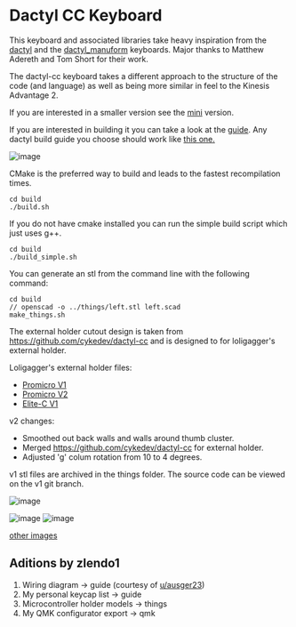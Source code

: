 # Dactyl CC Keyboard

This keyboard and associated libraries take heavy inspiration from the
 [dactyl](https://github.com/adereth/dactyl-keyboard) and
the [dactyl_manuform](https://github.com/abstracthat/dactyl-manuform) keyboards.
 Major thanks to Matthew Adereth and Tom Short for their work.

The dactyl-cc keyboard takes a different approach to the structure of the code (and language)
 as well as being more similar in feel to the Kinesis Advantage 2.

If you are interested in a smaller version see the [mini](https://github.com/mjohns/dactyl-cc-mini) version.

If you are interested in building it you can take a look at the [guide](guide/README.md). Any dactyl build guide you choose should work like [this one.](https://medium.com/swlh/complete-idiot-guide-for-building-a-dactyl-manuform-keyboard-53454845b065)

![image](https://imgur.com/CUbPLZC.jpg)

CMake is the preferred way to build and leads to the fastest recompilation times.
```
cd build
./build.sh
```

If you do not have cmake installed you can run the simple build script which just uses g++.
```
cd build
./build_simple.sh
```

You can generate an stl from the command line with the following command:
```
cd build
// openscad -o ../things/left.stl left.scad
make_things.sh
```

The external holder cutout design is taken from https://github.com/cykedev/dactyl-cc and is designed to for loligagger's external holder.

Loligagger's external holder files:

* [Promicro V1](https://web.archive.org/web/20220607031919/https://dactyl.siskam.link/loligagger-external-holder-promicro-v1.stl)
* [Promicro V2](https://web.archive.org/web/20220607031910/https://dactyl.siskam.link/loligagger-external-holder-promicro-v2.stl)
* [Elite-C V1](https://web.archive.org/web/20220607031927/https://dactyl.siskam.link/loligagger-external-holder-elite-c-v1.stl)

v2 changes:
* Smoothed out back walls and walls around thumb cluster.
* Merged https://github.com/cykedev/dactyl-cc for external holder.
* Adjusted 'g' colum rotation from 10 to 4 degrees.

v1 stl files are archived in the things folder. The source code can be viewed on the v1 git branch.

![image](https://imgur.com/IP2UYYA.jpg)

![image](https://imgur.com/LvZQUT4.jpg)
![image](https://imgur.com/0AYtoey.jpg)

[other images](https://imgur.com/a/jBbUXNx)

## Aditions by zlendo1

1. Wiring diagram -> guide (courtesy of [u/ausger23](https://www.reddit.com/user/ausger23/))
2. My personal keycap list -> guide
3. Microcontroller holder models -> things
4. My QMK configurator export -> qmk
